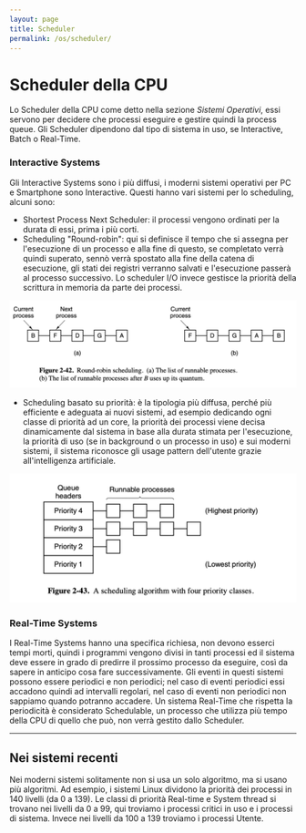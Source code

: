 ```yaml
---
layout: page
title: Scheduler
permalink: /os/scheduler/
---
```


# Scheduler della CPU

Lo Scheduler della CPU come detto nella sezione _Sistemi Operativi_, essi servono per decidere che processi eseguire e gestire quindi la process queue.
Gli Scheduler dipendono dal tipo di sistema in uso, se Interactive, Batch o Real-Time.

### Interactive Systems
Gli Interactive Systems sono i più diffusi, i moderni sistemi operativi per PC e Smartphone sono Interactive. Questi hanno vari sistemi per lo scheduling, alcuni sono:
- Shortest Process Next Scheduler: il processi vengono ordinati per la durata di essi, prima i più corti.
- Scheduling "Round-robin": qui si definisce il tempo che si assegna per l'esecuzione di un processo e alla fine di questo, se completato verrà quindi superato, sennò verrà spostato alla fine della catena di esecuzione, gli stati dei registri verranno salvati e l'esecuzione passerà al processo successivo. Lo scheduler I/O invece gestisce la priorità della scrittura in memoria da parte dei processi.
  
![round](/assets/images/round_robin.png)

- Scheduling basato su priorità: è la tipologia più diffusa, perché più efficiente e adeguata ai nuovi sistemi, ad esempio dedicando ogni classe di priorità ad un core, la priorità dei processi viene decisa dinamicamente dal sistema in base alla durata stimata per l'esecuzione, la priorità di uso (se in background o un processo in uso) e sui moderni sistemi, il sistema riconosce gli usage pattern dell'utente grazie all'intelligenza artificiale.
  
![priority](/assets/images/priority.png)

### Real-Time Systems
I Real-Time Systems hanno una specifica richiesa, non devono esserci tempi morti, quindi i programmi vengono divisi in tanti processi ed il sistema deve essere in grado di predirre il prossimo processo da eseguire, così da sapere in anticipo cosa fare successivamente. Gli eventi in questi sistemi possono essere periodici e non periodici; nel caso di eventi periodici essi accadono quindi ad intervalli regolari, nel caso di eventi non periodici non sappiamo quando potranno accadere. Un sistema Real-Time che rispetta la periodicità è considerato Schedulable, un processo che utilizza più tempo della CPU di quello che può, non verrà gestito dallo Scheduler.

---

## Nei sistemi recenti
Nei moderni sistemi solitamente non si usa un solo algoritmo, ma si usano più algoritmi. Ad esempio, i sistemi Linux dividono la priorità dei processi in 140 livelli (da 0 a 139).
Le classi di priorità Real-time e System thread si trovano nei livelli da 0 a 99, qui troviamo i processi critici in uso e i processi di sistema. Invece nei livelli da 100 a 139 troviamo i processi Utente.